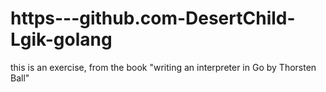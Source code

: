 # https---github.com-DesertChild-Lgik-golang
this is an exercise, from the book "writing an interpreter in Go by Thorsten Ball"
